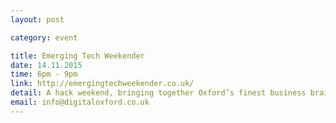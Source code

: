 ```yaml
---
layout: post

category: event

title: Emerging Tech Weekender
date: 14.11.2015
time: 6pm - 9pm
link: http://emergingtechweekender.co.uk/
detail: A hack weekend, bringing together Oxford’s finest business brains, designers and developers to explore new opportunities for bleeding edge digital tech.
email: info@digitaloxford.co.uk
---
```

